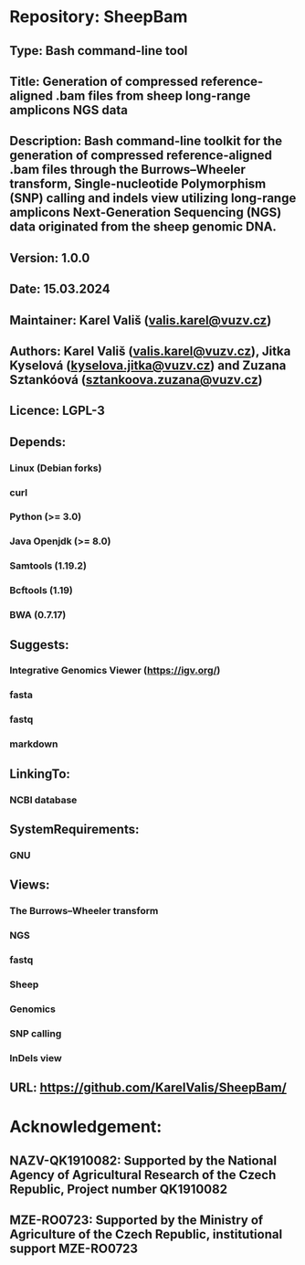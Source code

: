 # Repository: SheepBam

## Type: Bash command-line tool

## Title: Generation of compressed reference-aligned .bam files from sheep long-range amplicons NGS data

## Description: Bash command-line toolkit for the generation of compressed reference-aligned .bam files through the Burrows–Wheeler transform, Single-nucleotide Polymorphism (SNP) calling and indels view utilizing long-range amplicons Next-Generation Sequencing (NGS) data originated from the sheep genomic DNA. 

## Version: 1.0.0

## Date: 15.03.2024

## Maintainer: Karel Vališ (valis.karel@vuzv.cz)

## Authors: Karel Vališ (valis.karel@vuzv.cz), Jitka Kyselová (kyselova.jitka@vuzv.cz) and Zuzana Sztankóová (sztankoova.zuzana@vuzv.cz)

## Licence: LGPL-3

## Depends:

### Linux (Debian forks)

### curl

### Python (>= 3.0)

### Java Openjdk (>= 8.0)

### Samtools (1.19.2)

### Bcftools (1.19)

### BWA (0.7.17)

## Suggests:

### Integrative Genomics Viewer (https://igv.org/)

### fasta

### fastq

### markdown

## LinkingTo:

### NCBI database

## SystemRequirements:

### GNU

## Views:

### The Burrows–Wheeler transform

### NGS

### fastq

### Sheep

### Genomics

### SNP calling

### InDels view

## URL: https://github.com/KarelValis/SheepBam/

# Acknowledgement:

## NAZV-QK1910082: Supported by the National Agency of Agricultural Research of the Czech Republic, Project number QK1910082

## MZE-RO0723: Supported by the Ministry of Agriculture of the Czech Republic, institutional support MZE-RO0723

